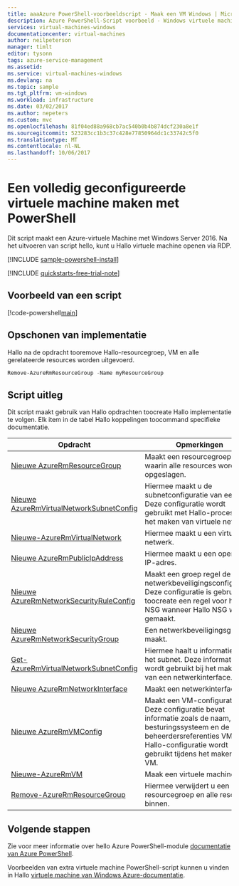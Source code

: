 ```yaml
---
title: aaaAzure PowerShell-voorbeeldscript - Maak een VM Windows | Microsoft Docs
description: Azure PowerShell-Script voorbeeld - Windows virtuele machine maken
services: virtual-machines-windows
documentationcenter: virtual-machines
author: neilpeterson
manager: timlt
editor: tysonn
tags: azure-service-management
ms.assetid: 
ms.service: virtual-machines-windows
ms.devlang: na
ms.topic: sample
ms.tgt_pltfrm: vm-windows
ms.workload: infrastructure
ms.date: 03/02/2017
ms.author: nepeters
ms.custom: mvc
ms.openlocfilehash: 81f04ed88a968cb7ac540b0b4b874dcf230a8e1f
ms.sourcegitcommit: 523283cc1b3c37c428e77850964dc1c33742c5f0
ms.translationtype: MT
ms.contentlocale: nl-NL
ms.lasthandoff: 10/06/2017
---
```

# <a name="create-a-fully-configured-virtual-machine-with-powershell"></a>Een volledig geconfigureerde virtuele machine maken met PowerShell

Dit script maakt een Azure-virtuele Machine met Windows Server 2016. Na het uitvoeren van script hello, kunt u Hallo virtuele machine openen via RDP.

[!INCLUDE [sample-powershell-install](../../../includes/sample-powershell-install-no-ssh.md)]

[!INCLUDE [quickstarts-free-trial-note](../../../includes/quickstarts-free-trial-note.md)]

## <a name="sample-script"></a>Voorbeeld van een script

[!code-powershell[main](../../../powershell_scripts/virtual-machine/create-vm-detailed/create-windows-vm-detailed.ps1 "Create VM detailed")]

## <a name="clean-up-deployment"></a>Opschonen van implementatie 

Hallo na de opdracht tooremove Hallo-resourcegroep, VM en alle gerelateerde resources worden uitgevoerd.

```powershell
Remove-AzureRmResourceGroup -Name myResourceGroup
```

## <a name="script-explanation"></a>Script uitleg

Dit script maakt gebruik van Hallo opdrachten toocreate Hallo implementatie te volgen. Elk item in de tabel Hallo koppelingen toocommand specifieke documentatie.

| Opdracht | Opmerkingen |
|---|---|
| [Nieuwe AzureRmResourceGroup](/powershell/module/azurerm.resources/new-azurermresourcegroup) | Maakt een resourcegroep waarin alle resources worden opgeslagen. |
| [Nieuwe AzureRmVirtualNetworkSubnetConfig](/powershell/module/azurerm.network/new-azurermvirtualnetworksubnetconfig) | Hiermee maakt u de subnetconfiguratie van een. Deze configuratie wordt gebruikt met Hallo-proces voor het maken van virtuele netwerk. |
| [Nieuwe-AzureRmVirtualNetwork](/powershell/module/azurerm.network/new-azurermvirtualnetwork) | Hiermee maakt u een virtueel netwerk. |
| [Nieuwe AzureRmPublicIpAddress](/powershell/module/azurerm.network/new-azurermpublicipaddress) | Hiermee maakt u een openbaar IP-adres. |
| [Nieuwe AzureRmNetworkSecurityRuleConfig](/powershell/module/azurerm.network/new-azurermnetworksecurityruleconfig) | Maakt een groep regel de netwerkbeveiligingsconfiguratie. Deze configuratie is gebruikte toocreate een regel voor het NSG wanneer Hallo NSG wordt gemaakt. |
| [Nieuwe AzureRmNetworkSecurityGroup](/powershell/module/azurerm.network/new-azurermnetworksecuritygroup) | Een netwerkbeveiligingsgroep maakt. |
| [Get-AzureRmVirtualNetworkSubnetConfig](/powershell/module/azurerm.network/get-azurermvirtualnetworksubnetconfig) | Hiermee haalt u informatie over het subnet. Deze informatie wordt gebruikt bij het maken van een netwerkinterface. |
| [Nieuwe AzureRmNetworkInterface](/powershell/module/azurerm.network/new-azurermnetworkinterface) | Maakt een netwerkinterface. |
| [Nieuwe AzureRmVMConfig](/powershell/module/azurerm.compute/new-azurermvmconfig) | Maakt een VM-configuratie. Deze configuratie bevat informatie zoals de naam, het besturingssysteem en de beheerdersreferenties VM. Hallo-configuratie wordt gebruikt tijdens het maken van VM. |
| [Nieuwe-AzureRmVM](/powershell/module/azurerm.compute/new-azurermvm) | Maak een virtuele machine. |
|[Remove-AzureRmResourceGroup](/powershell/module/azurerm.resources/remove-azurermresourcegroup) | Hiermee verwijdert u een resourcegroep en alle resources binnen. |

## <a name="next-steps"></a>Volgende stappen

Zie voor meer informatie over hello Azure PowerShell-module [documentatie van Azure PowerShell](/powershell/azure/overview).

Voorbeelden van extra virtuele machine PowerShell-script kunnen u vinden in Hallo [virtuele machine van Windows Azure-documentatie](../windows/powershell-samples.md?toc=%2fazure%2fvirtual-machines%2fwindows%2ftoc.json).
